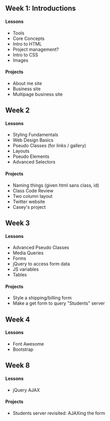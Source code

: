 Week 1: Introductions
--------
#### Lessons
* Tools
* Core Concepts
* Intro to HTML
* Project management?
* Intro to CSS
* Images

#### Projects
* About me site
* Business site
* Multipage business site


Week 2
--------
#### Lessons
* Styling Fundamentals
* Web Design Basics
* Pseudo Classes (for links / gallery)
* Layouts
* Pseudo Elements
* Advanced Selectors

#### Projects
* Naming things (given html sans class, id)
* Class Code Review
* Two column layout
* Twitter website
* Casey's project

Week 3
---------
#### Lessons
* Advanced Pseudo Classes
* Media Queries
* Forms
* jQuery to access form data
* JS variables
* Tables

#### Projects
* Style a shipping/billing form
* Make a get form to query "Students" server

Week 4
--------
#### Lessons
* Font Awesome
* Bootstrap

Week 8
--------
#### Lessons
* jQuery AJAX

#### Projects
* Students server revisited: AJAXing the form
